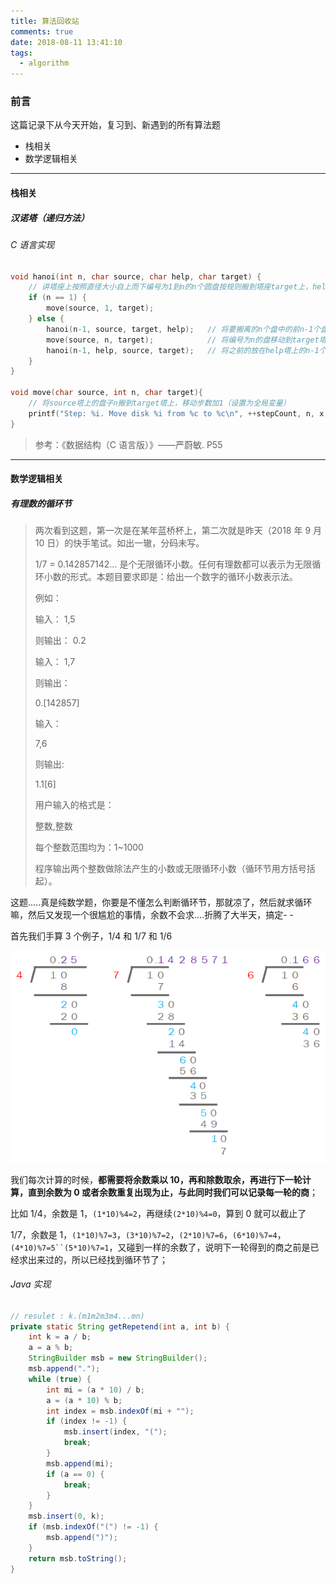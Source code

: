 ```yaml
---
title: 算法回收站
comments: true
date: 2018-08-11 13:41:10
tags:
  - algorithm
---
```


### 前言

这篇记录下从今天开始，复习到、新遇到的所有算法题

- 栈相关
- 数学逻辑相关

---

#### 栈相关

##### 汉诺塔（递归方法）

###### C 语言实现

```c
void hanoi(int n, char source, char help, char target) {
    // 讲塔座上按照直径大小自上而下编号为1到n的n个圆盘按规则搬到塔座target上，help做辅助塔
    if (n == 1) {
        move(source, 1, target);
    } else {
        hanoi(n-1, source, target, help);	// 将要搬离的n个盘中的前n-1个盘搬到help塔上，用target塔为辅助
        move(source, n, target);			// 将编号为n的盘移动到target塔上
        hanoi(n-1, help, source, target);	// 将之前的放在help塔上的n-1个盘移动到target塔，用souece塔做辅助塔
    }
}

void move(char source, int n, char target){
    // 将source塔上的盘子n搬到target塔上，移动步数加1（设置为全局变量）
    printf("Step: %i. Move disk %i from %c to %c\n", ++stepCount, n, x, z);
}
```

> 参考：《数据结构（C 语言版）》——严蔚敏. P55

---

#### 数学逻辑相关

##### 有理数的循环节

> 两次看到这题，第一次是在某年蓝桥杯上，第二次就是昨天（2018 年 9 月 10 日）的快手笔试。如出一辙，分码未写。
>
> 1/7 = 0.142857142... 是个无限循环小数。任何有理数都可以表示为无限循环小数的形式。本题目要求即是：给出一个数字的循环小数表示法。
>
> 例如：
>
> 输入：
> 1,5
>
> 则输出：
> 0.2
>
> 输入：
> 1,7
>
> 则输出：
>
> 0.[142857]
>
> 输入：
>
> 7,6
>
> 则输出:
>
> 1.1[6]
>
> 用户输入的格式是：
>
> 整数,整数
>
> 每个整数范围均为：1~1000
>
> 程序输出两个整数做除法产生的小数或无限循环小数（循环节用方括号括起）。

这题.....真是纯数学题，你要是不懂怎么判断循环节，那就凉了，然后就求循环嘛，然后又发现一个很尴尬的事情，余数不会求....折腾了大半天，搞定- -

首先我们手算 3 个例子，1/4 和 1/7 和 1/6

![](../../img/20180912111445.png)

我们每次计算的时候，**都需要将余数乘以 10，再和除数取余，再进行下一轮计算，直到余数为 0 或者余数重复出现为止，与此同时我们可以记录每一轮的商**；

比如 1/4，余数是 1，`(1*10)%4=2`，再继续`(2*10)%4=0`，算到 0 就可以截止了

1/7，余数是 1，`(1*10)%7=3`，`(3*10)%7=2`，`(2*10)%7=6`，`(6*10)%7=4`，` (4*10)%7=5``(5*10)%7=1 `，又碰到一样的余数了，说明下一轮得到的商之前是已经求出来过的，所以已经找到循环节了；

###### Java 实现

```java
// resulet : k.(m1m2m3m4...mn)
private static String getRepetend(int a, int b) {
    int k = a / b;
    a = a % b;
    StringBuilder msb = new StringBuilder();
    msb.append(".");
    while (true) {
        int mi = (a * 10) / b;
        a = (a * 10) % b;
        int index = msb.indexOf(mi + "");
        if (index != -1) {
            msb.insert(index, "(");
            break;
        }
        msb.append(mi);
        if (a == 0) {
            break;
        }
    }
    msb.insert(0, k);
    if (msb.indexOf("(") != -1) {
        msb.append(")");
    }
    return msb.toString();
}
```
